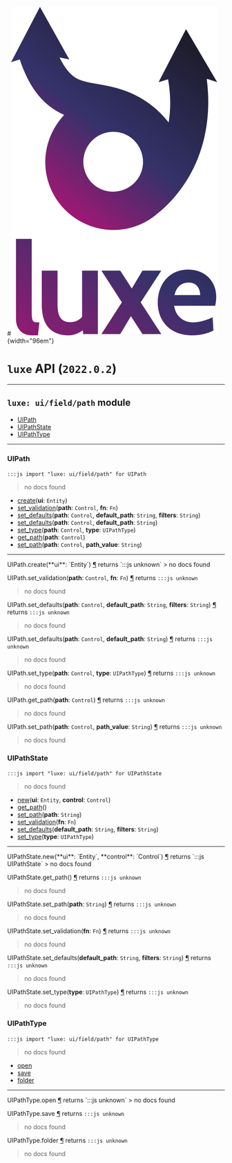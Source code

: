 #![](../../../images/luxe-dark.svg){width="96em"}

# `luxe` API (`2022.0.2`)  


---

## `luxe: ui/field/path` module

- [UIPath](#uipath)   
- [UIPathState](#uipathstate)   
- [UIPathType](#uipathtype)   

---

### UIPath
`:::js import "luxe: ui/field/path" for UIPath`
> no docs found

- [create](#UIPath.create)(**ui**: `Entity`)
- [set_validation](#UIPath.set_validation+2)(**path**: `Control`, **fn**: `Fn`)
- [set_defaults](#UIPath.set_defaults+3)(**path**: `Control`, **default_path**: `String`, **filters**: `String`)
- [set_defaults](#UIPath.set_defaults+2)(**path**: `Control`, **default_path**: `String`)
- [set_type](#UIPath.set_type+2)(**path**: `Control`, **type**: `UIPathType`)
- [get_path](#UIPath.get_path)(**path**: `Control`)
- [set_path](#UIPath.set_path+2)(**path**: `Control`, **path_value**: `String`)

<hr/>
<endpoint module="luxe: ui/field/path" class="UIPath" signature="create(ui : Entity)"></endpoint>
<signature id="UIPath.create">UIPath.create(**ui**: `Entity`)
<a class="headerlink" href="#UIPath.create" title="Permanent link">¶</a></signature>
<span class='api_ret'>returns</span> `:::js unknown`
> no docs found   

<endpoint module="luxe: ui/field/path" class="UIPath" signature="set_validation(path : Control, fn : Fn)"></endpoint>
<signature id="UIPath.set_validation+2">UIPath.set_validation(**path**: `Control`, **fn**: `Fn`)
<a class="headerlink" href="#UIPath.set_validation+2" title="Permanent link">¶</a></signature>
<span class='api_ret'>returns</span> `:::js unknown`
> no docs found   

<endpoint module="luxe: ui/field/path" class="UIPath" signature="set_defaults(path : Control, default_path : String, filters : String)"></endpoint>
<signature id="UIPath.set_defaults+3">UIPath.set_defaults(**path**: `Control`, **default_path**: `String`, **filters**: `String`)
<a class="headerlink" href="#UIPath.set_defaults+3" title="Permanent link">¶</a></signature>
<span class='api_ret'>returns</span> `:::js unknown`
> no docs found   

<endpoint module="luxe: ui/field/path" class="UIPath" signature="set_defaults(path : Control, default_path : String)"></endpoint>
<signature id="UIPath.set_defaults+2">UIPath.set_defaults(**path**: `Control`, **default_path**: `String`)
<a class="headerlink" href="#UIPath.set_defaults+2" title="Permanent link">¶</a></signature>
<span class='api_ret'>returns</span> `:::js unknown`
> no docs found   

<endpoint module="luxe: ui/field/path" class="UIPath" signature="set_type(path : Control, type : UIPathType)"></endpoint>
<signature id="UIPath.set_type+2">UIPath.set_type(**path**: `Control`, **type**: `UIPathType`)
<a class="headerlink" href="#UIPath.set_type+2" title="Permanent link">¶</a></signature>
<span class='api_ret'>returns</span> `:::js unknown`
> no docs found   

<endpoint module="luxe: ui/field/path" class="UIPath" signature="get_path(path : Control)"></endpoint>
<signature id="UIPath.get_path">UIPath.get_path(**path**: `Control`)
<a class="headerlink" href="#UIPath.get_path" title="Permanent link">¶</a></signature>
<span class='api_ret'>returns</span> `:::js unknown`
> no docs found   

<endpoint module="luxe: ui/field/path" class="UIPath" signature="set_path(path : Control, path_value : String)"></endpoint>
<signature id="UIPath.set_path+2">UIPath.set_path(**path**: `Control`, **path_value**: `String`)
<a class="headerlink" href="#UIPath.set_path+2" title="Permanent link">¶</a></signature>
<span class='api_ret'>returns</span> `:::js unknown`
> no docs found   

### UIPathState
`:::js import "luxe: ui/field/path" for UIPathState`
> no docs found

- [new](#UIPathState.new+2)(**ui**: `Entity`, **control**: `Control`)
- [get_path](#UIPathState.get_path)()
- [set_path](#UIPathState.set_path)(**path**: `String`)
- [set_validation](#UIPathState.set_validation)(**fn**: `Fn`)
- [set_defaults](#UIPathState.set_defaults+2)(**default_path**: `String`, **filters**: `String`)
- [set_type](#UIPathState.set_type)(**type**: `UIPathType`)

<hr/>
<endpoint module="luxe: ui/field/path" class="UIPathState" signature="new(ui : Entity, control : Control)"></endpoint>
<signature id="UIPathState.new+2">UIPathState.new(**ui**: `Entity`, **control**: `Control`)
<a class="headerlink" href="#UIPathState.new+2" title="Permanent link">¶</a></signature>
<span class='api_ret'>returns</span> `:::js UIPathState`
> no docs found   

<endpoint module="luxe: ui/field/path" class="UIPathState" signature="get_path()"></endpoint>
<signature id="UIPathState.get_path">UIPathState.get_path()
<a class="headerlink" href="#UIPathState.get_path" title="Permanent link">¶</a></signature>
<span class='api_ret'>returns</span> `:::js unknown`
> no docs found   

<endpoint module="luxe: ui/field/path" class="UIPathState" signature="set_path(path : String)"></endpoint>
<signature id="UIPathState.set_path">UIPathState.set_path(**path**: `String`)
<a class="headerlink" href="#UIPathState.set_path" title="Permanent link">¶</a></signature>
<span class='api_ret'>returns</span> `:::js unknown`
> no docs found   

<endpoint module="luxe: ui/field/path" class="UIPathState" signature="set_validation(fn : Fn)"></endpoint>
<signature id="UIPathState.set_validation">UIPathState.set_validation(**fn**: `Fn`)
<a class="headerlink" href="#UIPathState.set_validation" title="Permanent link">¶</a></signature>
<span class='api_ret'>returns</span> `:::js unknown`
> no docs found   

<endpoint module="luxe: ui/field/path" class="UIPathState" signature="set_defaults(default_path : String, filters : String)"></endpoint>
<signature id="UIPathState.set_defaults+2">UIPathState.set_defaults(**default_path**: `String`, **filters**: `String`)
<a class="headerlink" href="#UIPathState.set_defaults+2" title="Permanent link">¶</a></signature>
<span class='api_ret'>returns</span> `:::js unknown`
> no docs found   

<endpoint module="luxe: ui/field/path" class="UIPathState" signature="set_type(type : UIPathType)"></endpoint>
<signature id="UIPathState.set_type">UIPathState.set_type(**type**: `UIPathType`)
<a class="headerlink" href="#UIPathState.set_type" title="Permanent link">¶</a></signature>
<span class='api_ret'>returns</span> `:::js unknown`
> no docs found   

### UIPathType
`:::js import "luxe: ui/field/path" for UIPathType`
> no docs found

- [open](#UIPathType.open)
- [save](#UIPathType.save)
- [folder](#UIPathType.folder)

<hr/>
<endpoint module="luxe: ui/field/path" class="UIPathType" signature="open"></endpoint>
<signature id="UIPathType.open">UIPathType.open
<a class="headerlink" href="#UIPathType.open" title="Permanent link">¶</a></signature>
<span class='api_ret'>returns</span> `:::js unknown`
> no docs found   

<endpoint module="luxe: ui/field/path" class="UIPathType" signature="save"></endpoint>
<signature id="UIPathType.save">UIPathType.save
<a class="headerlink" href="#UIPathType.save" title="Permanent link">¶</a></signature>
<span class='api_ret'>returns</span> `:::js unknown`
> no docs found   

<endpoint module="luxe: ui/field/path" class="UIPathType" signature="folder"></endpoint>
<signature id="UIPathType.folder">UIPathType.folder
<a class="headerlink" href="#UIPathType.folder" title="Permanent link">¶</a></signature>
<span class='api_ret'>returns</span> `:::js unknown`
> no docs found   

